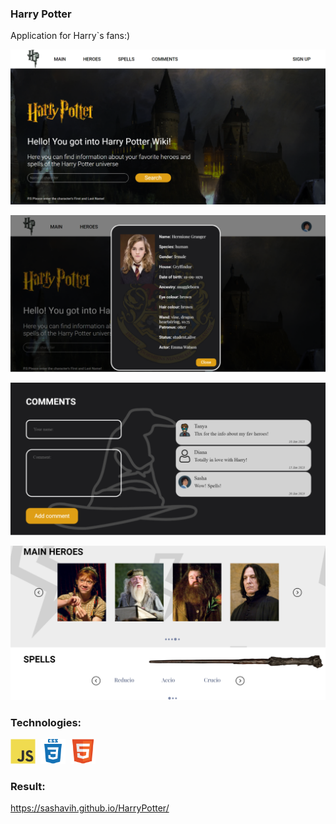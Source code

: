 ### Harry Potter
Application for Harry`s fans:)

![илюстрация к проекту](https://github.com/Sashavih/VideoGeek/blob/main/assets/img/main/hp.png)

![илюстрация к проекту](https://github.com/Sashavih/VideoGeek/blob/main/assets/img/main/hp4.png)

![илюстрация к проекту](https://github.com/Sashavih/VideoGeek/blob/main/assets/img/main/hp2.png)

![илюстрация к проекту](https://github.com/Sashavih/VideoGeek/blob/main/assets/img/main/hp3.png)

### Technologies:
<div>
  <img src="https://github.com/devicons/devicon/blob/master/icons/javascript/javascript-original.svg" title="JavaScript" alt="JavaScript" width="40" height="40"/>&nbsp;
  <img src="https://github.com/devicons/devicon/blob/master/icons/css3/css3-plain-wordmark.svg"  title="CSS3" alt="CSS" width="40" height="40"/>&nbsp;
  <img src="https://github.com/devicons/devicon/blob/master/icons/html5/html5-original.svg" title="HTML5" alt="HTML" width="40" height="40"/>&nbsp;
</div>

### Result:
https://sashavih.github.io/HarryPotter/
